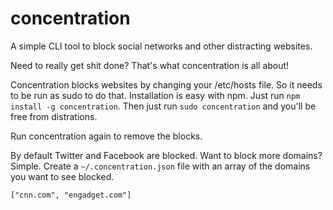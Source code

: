 # concentration
A simple CLI tool to block social networks and other distracting websites.

Need to really get shit done? That's what concentration is all about!

Concentration blocks websites by changing your /etc/hosts file. So it needs to be run as sudo to do that.
Installation is easy with npm. Just run `npm install -g concentration`.
Then just run `sudo concentration` and you'll be free from distrations.

Run concentration again to remove the blocks.

By default Twitter and Facebook are blocked. Want to block more domains? Simple.
Create a `~/.concentration.json` file with an array of the domains you want to see blocked.

`["cnn.com", "engadget.com"]`